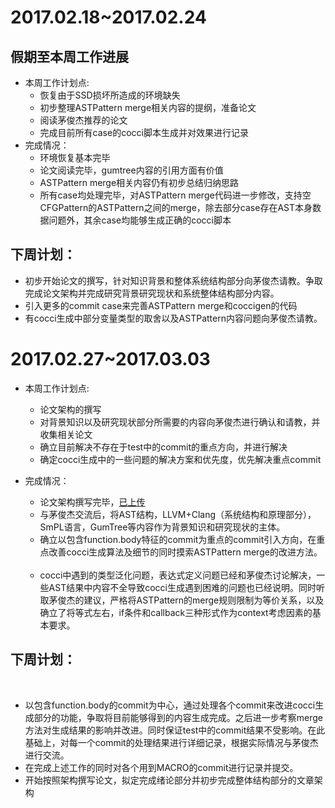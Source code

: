 # 2017.02.18~2017.02.24
## 假期至本周工作进展


- 本周工作计划点:
   - 恢复由于SSD损坏所造成的环境缺失
   - 初步整理ASTPattern merge相关内容的提纲，准备论文
   - 阅读茅俊杰推荐的论文
   - 完成目前所有case的cocci脚本生成并对效果进行记录
- 完成情况：
   - 环境恢复基本完毕
   - 论文阅读完毕，gumtree内容的引用方面有价值
   - ASTPattern merge相关内容仍有初步总结归纳思路
   - 所有case均处理完毕，对ASTPattern merge代码进一步修改，支持空CFGPattern的ASTPattern之间的merge，除去部分case存在AST本身数据问题外，其余case均能够生成正确的cocci脚本
   
## 下周计划：
  - 初步开始论文的撰写，针对知识背景和整体系统结构部分向茅俊杰请教。争取完成论文架构并完成研究背景研究现状和系统整体结构部分内容。
  - 引入更多的commit case来完善ASTPattern merge和coccigen的代码
  - 有cocci生成中部分变量类型的取舍以及ASTPattern内容问题向茅俊杰请教。

# 2017.02.27~2017.03.03


- 本周工作计划点:
   
   - 论文架构的撰写
   
   - 对背景知识以及研究现状部分所需要的内容向茅俊杰进行确认和请教，并收集相关论文
   
   - 确立目前解决不存在于test中的commit的重点方向，并进行解决
   
   - 确定cocci生成中的一些问题的解决方案和优先度，优先解决重点commit

- 完成情况：
   
   - 论文架构撰写完毕，[已上传](https://github.com/ladehunter/paper/blob/master/%E8%AE%BA%E6%96%87%E6%8F%90%E7%BA%B2.txt)
   
   - 与茅俊杰交流后，将AST结构，LLVM+Clang（系统结构和原理部分），SmPL语言，GumTree等内容作为背景知识和研究现状的主体。
   
   - 确立以包含function.body特征的commit为重点的commit引入方向，在重点改善cocci生成算法及细节的同时摸索ASTPattern merge的改进方法。
   
   - cocci中遇到的类型泛化问题，表达式定义问题已经和茅俊杰讨论解决，一些AST结果中内容不全导致cocci生成遇到困难的问题也已经说明。同时听取茅俊杰的建议，严格将ASTPattern的merge规则限制为等价关系，以及确立了将等式左右，if条件和callback三种形式作为context考虑因素的基本要求。
   
## 下周计划：
  
  - 以包含function.body的commit为中心，通过处理各个commit来改进cocci生成部分的功能，争取将目前能够得到的内容生成完成。之后进一步考察merge方法对生成结果的影响并改进。同时保证test中的commit结果不受影响。在此基础上，对每一个commit的处理结果进行详细记录，根据实际情况与茅俊杰进行交流。
  
  - 在完成上述工作的同时对各个用到MACRO的commit进行记录并提交。
  
  - 开始按照架构撰写论文，拟定完成绪论部分并初步完成整体结构部分的文章架构
